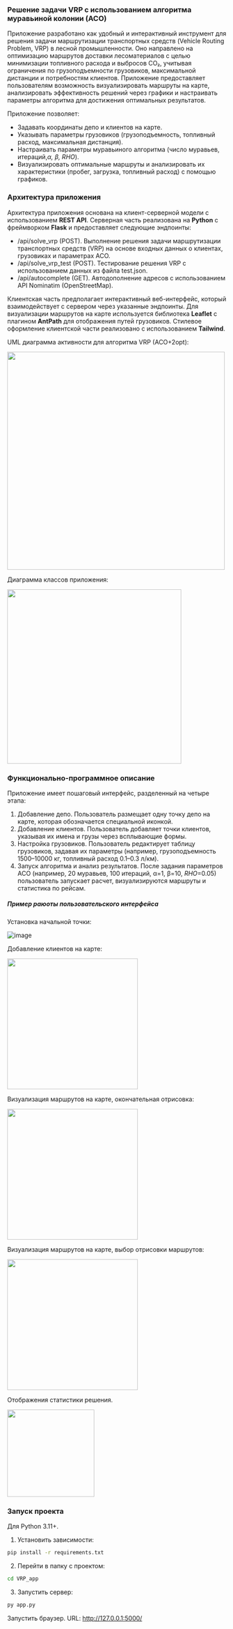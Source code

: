 ### Решение задачи VRP с использованием алгоритма муравьиной колонии (ACO)
Приложение разработано как удобный и интерактивный инструмент для решения задачи маршрутизации транспортных средств (Vehicle Routing Problem, VRP) в лесной промышленности. 
Оно направлено на оптимизацию маршрутов доставки лесоматериалов с целью минимизации топливного расхода и выбросов CO₂, учитывая ограничения по грузоподъемности грузовиков, 
максимальной дистанции и потребностям клиентов. Приложение предоставляет пользователям возможность визуализировать маршруты на карте, анализировать эффективность решений через 
графики и настраивать параметры алгоритма для достижения оптимальных результатов.

Приложение позволяет:
-	Задавать координаты депо и клиентов на карте. 
-	Указывать параметры грузовиков (грузоподъемность, топливный расход, максимальная дистанция). 
-	Настраивать параметры муравьиного алгоритма (число муравьев, итераций,_α, β, RHO_). 
-	Визуализировать оптимальные маршруты и анализировать их характеристики (пробег, загрузка, топливный расход) с помощью графиков. 



### Архитектура приложения 

Архитектура приложения основана на клиент-серверной модели с использованием **REST API**. Серверная часть реализована на **Python** с фреймворком **Flask** и предоставляет следующие эндпоинты:
- /api/solve_vrp (POST). Выполнение решения задачи маршрутизации транспортных средств (VRP) на основе входных данных о клиентах, грузовиках и параметрах ACO.
- /api/solve_vrp_test (POST). Тестирование решения VRP с использованием данных из файла test.json.
- /api/autocomplete (GET). Автодополнение адресов с использованием API Nominatim (OpenStreetMap).

Клиентская часть предполагает интерактивный веб-интерфейс, который взаимодействует с сервером через указанные эндпоинты. 
Для визуализации маршрутов на карте используется библиотека **Leaflet** с плагином **AntPath** для отображения путей грузовиков. 
Стилевое оформление клиентской части реализовано с использованием **Tailwind**.

UML диаграмма активности для алгоритма VRP (ACO+2opt):

<img src="https://github.com/user-attachments/assets/4e05abcd-d111-42c7-911d-f32c6153f730"  widht="400" height="500" /> 

Диаграмма классов приложения:

<img src="https://github.com/user-attachments/assets/87c5ec11-9048-4812-9c09-37c55bc69ab8"  widht="300" height="400" /> 

### Функционально-программное описание
Приложение имеет пошаговый интерфейс, разделенный на четыре этапа:
1.	Добавление депо. Пользователь размещает одну точку депо на карте, которая обозначается специальной иконкой. 
2.	Добавление клиентов. Пользователь добавляет точки клиентов, указывая их имена и грузы через всплывающие формы. 
3.	Настройка грузовиков. Пользователь редактирует таблицу грузовиков, задавая их параметры (например, грузоподъемность 1500–10000 кг, топливный расход 0.1–0.3 л/км). 
4.	Запуск алгоритма и анализ результатов. После задания параметров ACO (например, 20 муравьев, 100 итераций, α=1, β=10, _RHO_=0.05) пользователь запускает расчет,
   визуализируются маршруты и статистика по рейсам.
##### Пример раюоты пользовательского интерфейса 
Установка начальной точки:

![image](https://github.com/user-attachments/assets/50ad0c42-b424-448d-84a6-d35d871e3705)



Добавление клиентов на карте:

<img src="https://github.com/user-attachments/assets/a9ddcc89-1246-4dbb-bfcf-0ea83e7e9a77"  widht="300" height="300" /> 

Визуализация маршрутов на карте, окончательная отрисовка:

<img src="https://github.com/user-attachments/assets/c1c64cbe-1baf-43c5-821c-a24f224e7205"  widht="300" height="300" /> 


Визуализация маршрутов на карте, выбор отрисовки маршрутов:

<img src="https://github.com/user-attachments/assets/cef5af55-3d67-49ef-9065-7a7dab3edb35"  widht="300" height="300" /> 


Отображения статистики решения.

<img src="https://github.com/user-attachments/assets/4a0734bd-b9da-4c2d-abe2-1451d49caea3"  widht="200" height="200" /> 


### Запуск проекта
Для Python 3.11+.
1. Установить зависимости:
``` cmd
pip install -r requirements.txt
```
2. Перейти в папку с проектом:
```cmd
cd VRP_app
```
3. Запустить сервер:
```cmd
py app.py
```
Запустить браузер. URL: http://127.0.0.1:5000/
